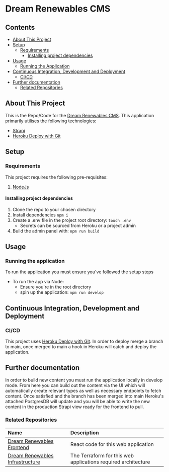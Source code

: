 # Dream Renewables CMS

## Contents

- [About This Project](#about-this-project)
- [Setup](#setup)
  - [Requirements](#requirements)
    - [Installing project dependencies](#installing-project-dependencies)
- [Usage](#usage)
  - [Running the Application](#running-the-application)
- [Continuous Integration, Development and Deployment](#continuous-integration-development-and-deployment)
  - [CI/CD](#cicd)
- [Further documentation](#further-documentation)
  - [Related Repositories](#related-repositories)

## About This Project

This is the Repo/Code for the [Dream Renewables CMS](https://dream-renewables-strapi-cc05c70b96d6.herokuapp.com/). This application primarily utilises the following technologies:

- [Strapi](https://strapi.io/)
- [Heroku Deploy with Git](https://devcenter.heroku.com/articles/git)

## Setup

### Requirements

This project requires the following pre-requisites:

1. [NodeJs](https://nodejs.org/en)

#### Installing project dependencies

1. Clone the repo to your chosen directory
2. Install dependencies `npm i`
3. Create a .env file in the project root directory: `touch .env`
   - Secrets can be sourced from Heroku or a project admin
4. Build the admin panel with: `npm run build`

## Usage

### Running the application

To run the application you must ensure you've followed the setup steps

- To run the app via Node:
  - Ensure you're in the root directory
  - spin up the application: `npm run develop`

## Continuous Integration, Development and Deployment

### CI/CD

This project uses [Heroku Deploy with Git](https://devcenter.heroku.com/articles/git). In order to deploy merge a branch to main, once merged to main a hook in Heroku will catch and deploy the application.

## Further documentation

In order to build new content you must run the application locally in develop mode. From here you can build out the content via the UI which will automatically create relevant types as well as necessary endpoints to fetch content. Once satisfied and the branch has been merged into main Heroku's attached PostgresDB will update and you will be able to write the new content in the production Strapi view ready for the frontend to pull.

### Related Repositories

| Name                                                                                      | Description                                                   |
| :---------------------------------------------------------------------------------------- | :------------------------------------------------------------ |
| [Dream Renewables Frontend](https://github.com/OAMPC/DreamRenewablesFrontend)             | React code for this web application                           |
| [Dream Renewables Infrastructure](https://github.com/OAMPC/DreamRenewablesInfrastructure) | The Terraform for this web applications required architecture |
